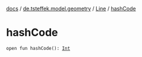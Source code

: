[docs](../../index.md) / [de.tsteffek.model.geometry](../index.md) / [Line](index.md) / [hashCode](./hash-code.md)

# hashCode

`open fun hashCode(): `[`Int`](https://kotlinlang.org/api/latest/jvm/stdlib/kotlin/-int/index.html)